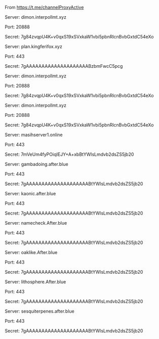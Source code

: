 From https://t.me/channelProxyActive

Server: dimon.interpollmt.xyz

Port: 20888

Secret: 7g84zvqpU4K+v0qxS19xSVxkaW1vbi5pbnRlcnBvbGxtdC54eXo


Server: plan.kingferifox.xyz

Port: 443

Secret: 7gAAAAAAAAAAAAAAAAAAAABzbmFwcC5pcg


Server: dimon.interpollmt.xyz

Port: 20888

Secret: 7g84zvqpU4K+v0qxS19xSVxkaW1vbi5pbnRlcnBvbGxtdC54eXo


Server: dimon.interpollmt.xyz

Port: 20888

Secret: 7g84zvqpU4K+v0qxS19xSVxkaW1vbi5pbnRlcnBvbGxtdC54eXo


Server: masihserver1.online

Port: 443

Secret: 7mVeUm4fyPOiqIEJY+A+xbBtYWlsLmdvb2dsZS5jb20


Server: gambadoing.after.blue

Port: 443

Secret: 7gAAAAAAAAAAAAAAAAAAAABtYWlsLmdvb2dsZS5jb20


Server: kaonic.after.blue

Port: 443

Secret: 7gAAAAAAAAAAAAAAAAAAAABtYWlsLmdvb2dsZS5jb20


Server: namecheck.After.blue

Port: 443

Secret: 7gAAAAAAAAAAAAAAAAAAAABtYWlsLmdvb2dsZS5jb20


Server: oaklike.After.blue

Port: 443

Secret: 7gAAAAAAAAAAAAAAAAAAAABtYWlsLmdvb2dsZS5jb20


Server: lithosphere.After.blue

Port: 443

Secret: 7gAAAAAAAAAAAAAAAAAAAABtYWlsLmdvb2dsZS5jb20


Server: sesquiterpenes.after.blue

Port: 443

Secret: 7gAAAAAAAAAAAAAAAAAAAABtYWlsLmdvb2dsZS5jb20

